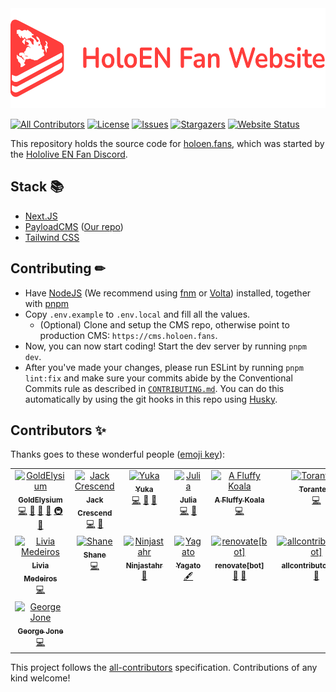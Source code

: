 <!-- markdownlint-disable -->
<picture>
  <source media="(prefers-color-scheme: dark)" srcset="/.github/assets/Logo-half-inverted.svg">
  <source media="(prefers-color-scheme: light)" srcset="/.github/assets/Logo.svg">
  <img alt="HoloEN Fan Website logo" src="/.github/assets/Logo.svg" height="160">
</picture>

<!-- markdownlint-restore -->

[![All Contributors](https://img.shields.io/github/all-contributors/GoldElysium/hef-website?style=flat-square)](#contributors-)
[![License](https://img.shields.io/github/license/GoldElysium/hef-website?style=flat-square)](https://github.com/GoldElysium/hef-website/blob/master/LICENSE)
[![Issues](https://img.shields.io/github/issues/GoldElysium/hef-website?style=flat-square)](https://github.com/GoldElysium/hef-website/issues)
[![Stargazers](https://img.shields.io/github/stars/GoldElysium/hef-website?style=flat-square)](https://github.com/GoldElysium/hef-website/stargazers)
[![Website Status](https://img.shields.io/website?style=flat-square&url=https%3A%2F%2Fholoen.fans)](https://holoen.fans)

This repository holds the source code for [holoen.fans](https://holoen.fans), which was started by the [Hololive EN Fan Discord](https://discord.gg/holoenfans).

## Stack 📚

* [Next.JS](https://nextjs.org)
* [PayloadCMS](https://payloadcms.com/) ([Our repo](https://github.com/HoloENFans/hef-website-cms))
* [Tailwind CSS](https://tailwindcss.com/)

## Contributing ✏

* Have [NodeJS](https://nodejs.org/en/download) (We recommend using [fnm](https://github.com/Schniz/fnm) or [Volta](https://volta.sh/)) installed, together with [pnpm](https://pnpm.io)
* Copy `.env.example` to `.env.local` and fill all the values.
  * (Optional) Clone and setup the CMS repo, otherwise point to production CMS: `https://cms.holoen.fans`.
* Now, you can now start coding! Start the dev server by running `pnpm dev`.
* After you've made your changes, please run ESLint by running `pnpm lint:fix` and make sure your commits abide by the Conventional Commits rule as described in [`CONTRIBUTING.md`](https://github.com/GoldElysium/hef-website/blob/master/CONTRIBUTING.md). You can do this automatically by using the git hooks in this repo using [Husky](https://github.com/typicode/husky).

## Contributors ✨

Thanks goes to these wonderful people ([emoji key](https://allcontributors.org/docs/en/emoji-key)):

<!-- ALL-CONTRIBUTORS-LIST:START - Do not remove or modify this section -->
<!-- prettier-ignore-start -->
<!-- markdownlint-disable -->
<table>
  <tbody>
    <tr>
      <td align="center" valign="top" width="14.28%"><a href="https://github.com/GoldElysium"><img src="https://avatars.githubusercontent.com/u/48455312?v=4?s=100" width="100px;" alt="GoldElysium"/><br /><sub><b>GoldElysium</b></sub></a><br /><a href="https://github.com/GoldElysium/hef-website/commits?author=GoldElysium" title="Code">💻</a> <a href="https://github.com/GoldElysium/hef-website/commits?author=GoldElysium" title="Documentation">📖</a> <a href="#design-GoldElysium" title="Design">🎨</a> <a href="#maintenance-GoldElysium" title="Maintenance">🚧</a> <a href="#infra-GoldElysium" title="Infrastructure (Hosting, Build-Tools, etc)">🚇</a> <a href="https://github.com/GoldElysium/hef-website/pulls?q=is%3Apr+reviewed-by%3AGoldElysium" title="Reviewed Pull Requests">👀</a></td>
      <td align="center" valign="top" width="14.28%"><a href="https://github.com/JackCrescend"><img src="https://avatars.githubusercontent.com/u/33298232?v=4?s=100" width="100px;" alt="Jack Crescend"/><br /><sub><b>Jack Crescend</b></sub></a><br /><a href="https://github.com/GoldElysium/hef-website/commits?author=JackCrescend" title="Code">💻</a> <a href="#design-JackCrescend" title="Design">🎨</a></td>
      <td align="center" valign="top" width="14.28%"><a href="https://edqe.me/"><img src="https://avatars.githubusercontent.com/u/34704796?v=4?s=100" width="100px;" alt="Yuka"/><br /><sub><b>Yuka</b></sub></a><br /><a href="https://github.com/GoldElysium/hef-website/commits?author=Edqe14" title="Code">💻</a> <a href="https://github.com/GoldElysium/hef-website/commits?author=Edqe14" title="Documentation">📖</a> <a href="#design-Edqe14" title="Design">🎨</a></td>
      <td align="center" valign="top" width="14.28%"><a href="https://github.com/K4rakara"><img src="https://avatars.githubusercontent.com/u/40474474?v=4?s=100" width="100px;" alt="Julia"/><br /><sub><b>Julia</b></sub></a><br /><a href="https://github.com/GoldElysium/hef-website/commits?author=K4rakara" title="Code">💻</a> <a href="#design-K4rakara" title="Design">🎨</a></td>
      <td align="center" valign="top" width="14.28%"><a href="https://github.com/koleare"><img src="https://avatars.githubusercontent.com/u/84549008?v=4?s=100" width="100px;" alt="A Fluffy Koala"/><br /><sub><b>A Fluffy Koala</b></sub></a><br /><a href="https://github.com/GoldElysium/hef-website/commits?author=koleare" title="Code">💻</a></td>
      <td align="center" valign="top" width="14.28%"><a href="https://github.com/Toranteru"><img src="https://avatars.githubusercontent.com/u/102710095?v=4?s=100" width="100px;" alt="Toranteru"/><br /><sub><b>Toranteru</b></sub></a><br /><a href="https://github.com/GoldElysium/hef-website/commits?author=Toranteru" title="Code">💻</a></td>
      <td align="center" valign="top" width="14.28%"><a href="https://github.com/waylaidwanderer"><img src="https://avatars.githubusercontent.com/u/2882110?v=4?s=100" width="100px;" alt="Joel"/><br /><sub><b>Joel</b></sub></a><br /><a href="https://github.com/GoldElysium/hef-website/commits?author=waylaidwanderer" title="Code">💻</a> <a href="#design-waylaidwanderer" title="Design">🎨</a></td>
    </tr>
    <tr>
      <td align="center" valign="top" width="14.28%"><a href="https://github.com/LiviaMedeiros"><img src="https://avatars.githubusercontent.com/u/74449973?v=4?s=100" width="100px;" alt="Livia Medeiros"/><br /><sub><b>Livia Medeiros</b></sub></a><br /><a href="https://github.com/GoldElysium/hef-website/commits?author=LiviaMedeiros" title="Code">💻</a></td>
      <td align="center" valign="top" width="14.28%"><a href="https://kbot.ca/"><img src="https://avatars.githubusercontent.com/u/13106700?v=4?s=100" width="100px;" alt="Shane"/><br /><sub><b>Shane</b></sub></a><br /><a href="https://github.com/GoldElysium/hef-website/commits?author=killbasa" title="Code">💻</a></td>
      <td align="center" valign="top" width="14.28%"><a href="https://github.com/Ninjastahr"><img src="https://avatars.githubusercontent.com/u/10507354?v=4?s=100" width="100px;" alt="Ninjastahr"/><br /><sub><b>Ninjastahr</b></sub></a><br /><a href="https://github.com/GoldElysium/hef-website/issues?q=author%3ANinjastahr" title="Bug reports">🐛</a></td>
      <td align="center" valign="top" width="14.28%"><a href="https://github.com/Yagato"><img src="https://avatars.githubusercontent.com/u/35155190?v=4?s=100" width="100px;" alt="Yagato"/><br /><sub><b>Yagato</b></sub></a><br /><a href="#content-Yagato" title="Content">🖋</a></td>
      <td align="center" valign="top" width="14.28%"><a href="https://github.com/apps/renovate"><img src="https://avatars.githubusercontent.com/in/2740?v=4?s=100" width="100px;" alt="renovate[bot]"/><br /><sub><b>renovate[bot]</b></sub></a><br /><a href="#maintenance-renovate[bot]" title="Maintenance">🚧</a> <a href="#tool-renovate[bot]" title="Tools">🔧</a></td>
      <td align="center" valign="top" width="14.28%"><a href="https://github.com/apps/allcontributors"><img src="https://avatars.githubusercontent.com/in/23186?v=4?s=100" width="100px;" alt="allcontributors[bot]"/><br /><sub><b>allcontributors[bot]</b></sub></a><br /><a href="#tool-allcontributors[bot]" title="Tools">🔧</a></td>
      <td align="center" valign="top" width="14.28%"><a href="https://twitter.com/pyonyura"><img src="https://user-images.githubusercontent.com/48455312/259434530-f714cbcf-d9bb-44a6-b2bc-cee0f97608dd.jpg?s=100" width="100px;" alt="yurapyon"/><br /><sub><b>yurapyon</b></sub></a><br /><a href="#design" title="Design">🎨</a></td>
    </tr>
    <tr>
      <td align="center" valign="top" width="14.28%"><a href="https://github.com/j1george"><img src="https://avatars.githubusercontent.com/u/8826818?v=4?s=100" width="100px;" alt="George Jone"/><br /><sub><b>George Jone</b></sub></a><br /><a href="https://github.com/GoldElysium/hef-website/commits?author=j1george" title="Code">💻</a></td>
    </tr>
  </tbody>
</table>

<!-- markdownlint-restore -->
<!-- prettier-ignore-end -->

<!-- ALL-CONTRIBUTORS-LIST:END -->

This project follows the [all-contributors](https://github.com/all-contributors/all-contributors) specification. Contributions of any kind welcome!
